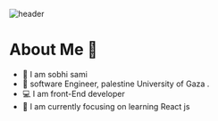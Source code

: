![header](https://capsule-render.vercel.app/api?type=waving&color=gradient&height=280&section=header&text=Hi%20there%20%F0%9F%91%8B&fontSize=90)


<h1>About Me 📌</h1>

- 👋 I am sobhi sami 
- 🔭 software Engineer, palestine University of Gaza .
- 💻 I am front-End developer
- 🌱 I am currently focusing on learning React js


